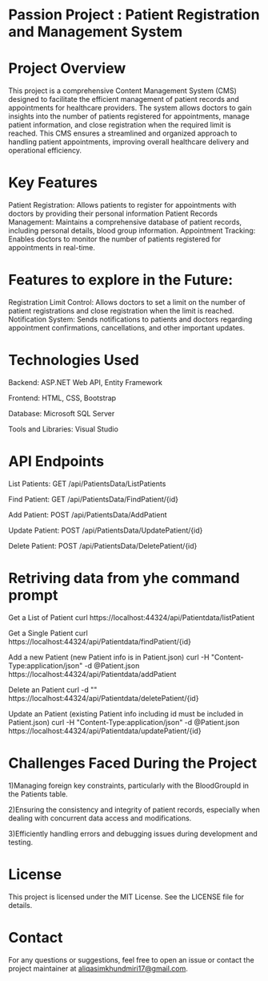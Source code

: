 # Passion Project : Patient Registration and Management System

# Project Overview
This project is a comprehensive Content Management System (CMS) designed to facilitate the efficient management of patient records and appointments for healthcare providers. The system allows doctors to gain insights into the number of patients registered for appointments, manage patient information, and close registration when the required limit is reached. This CMS ensures a streamlined and organized approach to handling patient appointments, improving overall healthcare delivery and operational efficiency.

# Key Features
Patient Registration: Allows patients to register for appointments with doctors by providing their personal information
Patient Records Management: Maintains a comprehensive database of patient records, including personal details, blood group information.
Appointment Tracking: Enables doctors to monitor the number of patients registered for appointments in real-time.

# Features to explore in the Future:
Registration Limit Control: Allows doctors to set a limit on the number of patient registrations and close registration when the limit is reached.
Notification System: Sends notifications to patients and doctors regarding appointment confirmations, cancellations, and other important updates.

# Technologies Used
Backend: ASP.NET Web API, Entity Framework

Frontend: HTML, CSS, Bootstrap

Database: Microsoft SQL Server

Tools and Libraries: Visual Studio

# API Endpoints
List Patients: GET /api/PatientsData/ListPatients

Find Patient: GET /api/PatientsData/FindPatient/{id}

Add Patient: POST /api/PatientsData/AddPatient

Update Patient: POST /api/PatientsData/UpdatePatient/{id}

Delete Patient: POST /api/PatientsData/DeletePatient/{id}

# Retriving data from yhe command prompt
Get a List of Patient curl https://localhost:44324/api/Patientdata/listPatient

Get a Single Patient curl https://localhost:44324/api/Patientdata/findPatient/{id}

Add a new Patient (new Patient info is in Patient.json) curl -H "Content-Type:application/json" -d @Patient.json https://localhost:44324/api/Patientdata/addPatient

Delete an Patient curl -d "" https://localhost:44324/api/Patientdata/deletePatient/{id}

Update an Patient (existing Patient info including id must be included in Patient.json) curl -H "Content-Type:application/json" -d @Patient.json https://localhost:44324/api/Patientdata/updatePatient/{id}

# Challenges Faced During the Project
1)Managing foreign key constraints, particularly with the BloodGroupId in the Patients table.

2)Ensuring the consistency and integrity of patient records, especially when dealing with concurrent data access and modifications.

3)Efficiently handling errors and debugging issues during development and testing.

# License
This project is licensed under the MIT License. See the LICENSE file for details.

# Contact
For any questions or suggestions, feel free to open an issue or contact the project maintainer at aliqasimkhundmiri17@gmail.com.
